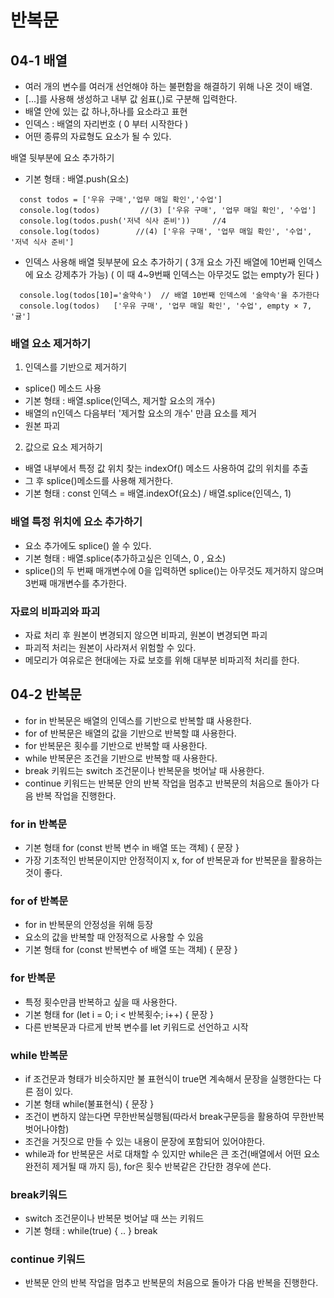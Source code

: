 # 반복문

## 04-1 배열
- 여러 개의 변수를 여러개 선언해야 하는 불편함을 해결하기 위해 나온 것이 배열.
- [...]를 사용해 생성하고 내부 값 쉼표(,)로 구분해 입력한다.
- 배열 안에 있는 값 하나,하나를 요소라고 표현
- 인덱스 : 배열의 자리번호 ( 0 부터 시작한다 )
- 어떤 종류의 자료형도 요소가 될 수 있다. 


배열 뒷부분에 요소 추가하기
- 기본 형태 : 배열.push(요소)
```
  const todos = ['우유 구매','업무 매일 확인','수업']
  console.log(todos)         //(3) ['우유 구매', '업무 매일 확인', '수업']
  console.log(todos.push('저녁 식사 준비'))     //4
  console.log(todos)        //(4) ['우유 구매', '업무 매일 확인', '수업', '저녁 식사 준비']
```
- 인덱스 사용해 배열 뒷부분에 요소 추가하기
( 3개 요소 가진 배열에 10번째 인덱스에 요소 강제추가 가능)
( 이 때 4~9번째 인덱스는 아무것도 없는 empty가 된다 )
```
  console.log(todos[10]='술약속')  // 배열 10번째 인덱스에 '술약속'을 추가한다
  console.log(todos)   ['우유 구매', '업무 매일 확인', '수업', empty × 7, '귤']
```

### 배열 요소 제거하기
1) 인덱스를 기반으로 제거하기
- splice() 메소드 사용
- 기본 형태 : 배열.splice(인덱스, 제거할 요소의 개수)
- 배열의 n인덱스 다음부터 '제거할 요소의 개수' 만큼 요소를 제거
- 원본 파괴

2) 값으로 요소 제거하기
- 배열 내부에서 특정 값 위치 찾는 indexOf() 메소드 사용하여 값의 위치를 추출
- 그 후 splice()메소드를 사용해 제거한다.
- 기본 형태 : const 인덱스 = 배열.indexOf(요소)      /     배열.splice(인덱스, 1)

### 배열 특정 위치에 요소 추가하기
- 요소 추가에도 splice() 쓸 수 있다.
- 기본 형태 : 배열.splice(추가하고싶은 인덱스, 0 , 요소)
- splice()의 두 번째 매개변수에 0을 입력하면 splice()는 아무것도 제거하지 않으며 3번째 매개변수를 추가한다.

### 자료의 비파괴와 파괴
- 자료 처리 후 원본이 변경되지 않으면 비파괴, 원본이 변경되면 파괴
- 파괴적 처리는 원본이 사라져서 위험할 수 있다.
- 메모리가 여유로은 현대에는 자료 보호를 위해 대부분 비파괴적 처리를 한다.

## 04-2 반복문
- for in 반복문은 배열의 인덱스를 기반으로 반복할 떄 사용한다.
- for of 반복문은 배열의 값을 기반으로 반복할 떄 사용한다.
- for 반복문은 횟수를 기반으로 반복할 때 사용한다.
- while 반복문은 조건을 기반으로 반복할 때 사용한다.
- break 키워드는 switch 조건문이나 반복문을 벗어날 때 사용한다.
- continue 키워드는 반복문 안의 반복 작업을 멈추고 반복문의 처음으로 돌아가 다음 반복 작업을 진행한다.

### for in 반복문
- 기본 형태
for (const 반복 변수 in 배열 또는 객체) {
    문장
}
- 가장 기초적인 반복문이지만 안정적이지 x,  for of 반복문과 for 반복문을 활용하는 것이 좋다.
 
### for of 반복문
- for in 반복문의 안정성을 위해 등장
- 요소의 값을 반복할 때 안정적으로 사용할 수 있음
- 기본 형태
for (const 반복변수 of 배열 또는 객체) {
    문장
}
 
### for 반복문
- 특정 횟수만큼 반복하고 싶을 때 사용한다.
- 기본 형태
for (let i = 0; i < 반복횟수; i++) {
    문장
}
- 다른 반복문과 다르게 반복 변수를 let 키워드로 선언하고 시작

### while 반복문
- if 조건문과 형태가 비슷하지만 불 표현식이 true면 계속해서 문장을 실행한다는 다른 점이 있다.
- 기본 형태
while(불표현식) {
    문장
}
- 조건이 변하지 않는다면 무한반복실행됨(따라서 break구문등을 활용하여 무한반복 벗어나야함)
- 조건을 거짓으로 만들 수 있는 내용이 문장에 포함되어 있어야한다.
- while과 for 반복문은 서로 대채할 수 있지만
  while은 큰 조건(배열에서 어떤 요소 완전히 제거될 때 까지 등), for은 횟수 반복같은 간단한 경우에 쓴다.
 
### break키워드
- switch 조건문이나 반복문 벗어날 때 쓰는 키워드
- 기본 형태 : while(true) { .. } break

### continue 키워드
- 반복문 안의 반복 작업을 멈추고 반복문의 처음으로 돌아가 다음 반복을 진행한다.

 
